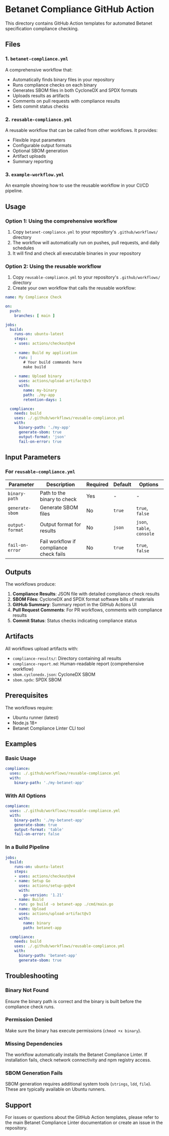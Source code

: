 # Betanet Compliance GitHub Action

This directory contains GitHub Action templates for automated Betanet specification compliance checking.

## Files

### 1. `betanet-compliance.yml`
A comprehensive workflow that:
- Automatically finds binary files in your repository
- Runs compliance checks on each binary
- Generates SBOM files in both CycloneDX and SPDX formats
- Uploads results as artifacts
- Comments on pull requests with compliance results
- Sets commit status checks

### 2. `reusable-compliance.yml`
A reusable workflow that can be called from other workflows. It provides:
- Flexible input parameters
- Configurable output formats
- Optional SBOM generation
- Artifact uploads
- Summary reporting

### 3. `example-workflow.yml`
An example showing how to use the reusable workflow in your CI/CD pipeline.

## Usage

### Option 1: Using the comprehensive workflow

1. Copy `betanet-compliance.yml` to your repository's `.github/workflows/` directory
2. The workflow will automatically run on pushes, pull requests, and daily schedules
3. It will find and check all executable binaries in your repository

### Option 2: Using the reusable workflow

1. Copy `reusable-compliance.yml` to your repository's `.github/workflows/` directory
2. Create your own workflow that calls the reusable workflow:

```yaml
name: My Compliance Check

on:
  push:
    branches: [ main ]

jobs:
  build:
    runs-on: ubuntu-latest
    steps:
    - uses: actions/checkout@v4
    
    - name: Build my application
      run: |
        # Your build commands here
        make build
        
    - name: Upload binary
      uses: actions/upload-artifact@v3
      with:
        name: my-binary
        path: ./my-app
        retention-days: 1

  compliance:
    needs: build
    uses: ./.github/workflows/reusable-compliance.yml
    with:
      binary-path: './my-app'
      generate-sbom: true
      output-format: 'json'
      fail-on-error: true
```

## Input Parameters

### For `reusable-compliance.yml`

| Parameter | Description | Required | Default | Options |
|-----------|-------------|----------|---------|---------|
| `binary-path` | Path to the binary to check | Yes | - | - |
| `generate-sbom` | Generate SBOM files | No | `true` | `true`, `false` |
| `output-format` | Output format for results | No | `json` | `json`, `table`, `console` |
| `fail-on-error` | Fail workflow if compliance check fails | No | `true` | `true`, `false` |

## Outputs

The workflows produce:

1. **Compliance Results**: JSON file with detailed compliance check results
2. **SBOM Files**: CycloneDX and SPDX format software bills of materials
3. **GitHub Summary**: Summary report in the GitHub Actions UI
4. **Pull Request Comments**: For PR workflows, comments with compliance results
5. **Commit Status**: Status checks indicating compliance status

## Artifacts

All workflows upload artifacts with:
- `compliance-results/`: Directory containing all results
- `compliance-report.md`: Human-readable report (comprehensive workflow)
- `sbom.cyclonedx.json`: CycloneDX SBOM
- `sbom.spdx`: SPDX SBOM

## Prerequisites

The workflows require:
- Ubuntu runner (latest)
- Node.js 18+
- Betanet Compliance Linter CLI tool

## Examples

### Basic Usage

```yaml
compliance:
  uses: ./.github/workflows/reusable-compliance.yml
  with:
    binary-path: './my-betanet-app'
```

### With All Options

```yaml
compliance:
  uses: ./.github/workflows/reusable-compliance.yml
  with:
    binary-path: './my-betanet-app'
    generate-sbom: true
    output-format: 'table'
    fail-on-error: false
```

### In a Build Pipeline

```yaml
jobs:
  build:
    runs-on: ubuntu-latest
    steps:
    - uses: actions/checkout@v4
    - name: Setup Go
      uses: actions/setup-go@v4
      with:
        go-version: '1.21'
    - name: Build
      run: go build -o betanet-app ./cmd/main.go
    - name: Upload
      uses: actions/upload-artifact@v3
      with:
        name: binary
        path: betanet-app

  compliance:
    needs: build
    uses: ./.github/workflows/reusable-compliance.yml
    with:
      binary-path: 'betanet-app'
      generate-sbom: true
```

## Troubleshooting

### Binary Not Found
Ensure the binary path is correct and the binary is built before the compliance check runs.

### Permission Denied
Make sure the binary has execute permissions (`chmod +x binary`).

### Missing Dependencies
The workflow automatically installs the Betanet Compliance Linter. If installation fails, check network connectivity and npm registry access.

### SBOM Generation Fails
SBOM generation requires additional system tools (`strings`, `ldd`, `file`). These are typically available on Ubuntu runners.

## Support

For issues or questions about the GitHub Action templates, please refer to the main Betanet Compliance Linter documentation or create an issue in the repository.